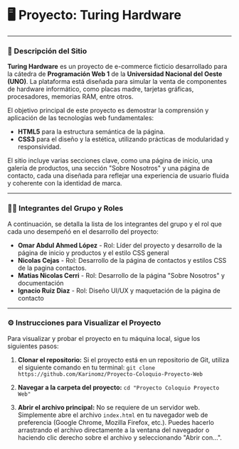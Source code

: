# 🖥️ Proyecto: Turing Hardware

---

### 📝 Descripción del Sitio

**Turing Hardware** es un proyecto de e-commerce ficticio desarrollado para la cátedra de **Programación Web 1** de la **Universidad Nacional del Oeste (UNO)**. La plataforma está diseñada para simular la venta de componentes de hardware informático, como placas madre, tarjetas gráficas, procesadores, memorias RAM, entre otros.

El objetivo principal de este proyecto es demostrar la comprensión y aplicación de las tecnologías web fundamentales:

* **HTML5** para la estructura semántica de la página.
* **CSS3** para el diseño y la estética, utilizando prácticas de modularidad y responsividad.

El sitio incluye varias secciones clave, como una página de inicio, una galería de productos, una sección "Sobre Nosotros" y una página de contacto, cada una diseñada para reflejar una experiencia de usuario fluida y coherente con la identidad de marca.

---

### 👨‍💻 Integrantes del Grupo y Roles

A continuación, se detalla la lista de los integrantes del grupo y el rol que cada uno desempeñó en el desarrollo del proyecto:

* **Omar Abdul Ahmed López** - Rol: Líder del proyecto y desarrollo de la página de inicio y productos y el estilo CSS general
* **Nicolas Cejas** - Rol: Desarrollo de la página de contactos y estilos CSS de la pagina contactos.
* **Matias Nicolas Cerri** - Rol: Desarrollo de la página "Sobre Nosotros" y documentación
* **Ignacio Ruiz Diaz** - Rol: Diseño UI/UX y maquetación de la página de contacto

---

### ⚙️ Instrucciones para Visualizar el Proyecto

Para visualizar y probar el proyecto en tu máquina local, sigue los siguientes pasos:

1.  **Clonar el repositorio:** Si el proyecto está en un repositorio de Git, utiliza el siguiente comando en tu terminal:
    `git clone https://github.com/Karinomz/Proyecto-Coloquio-Proyecto-Web`

2.  **Navegar a la carpeta del proyecto:**
    `cd "Proyecto Coloquio Proyecto Web"`

3.  **Abrir el archivo principal:** No se requiere de un servidor web. Simplemente abre el archivo `index.html` en tu navegador web de preferencia (Google Chrome, Mozilla Firefox, etc.). Puedes hacerlo arrastrando el archivo directamente a la ventana del navegador o haciendo clic derecho sobre el archivo y seleccionando "Abrir con...".